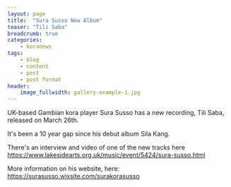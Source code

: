 ```yaml
---
layout: page
title:  "Sura Susso New Album"
teaser: "Tili Saba"
breadcrumb: true
categories:
    - koranews
tags:
    - blog
    - content
    - post
    - post format
header:
    image_fullwidth: gallery-example-1.jpg
---
```

UK-based Gambian kora player Sura Susso has a new recording, Tili Saba, released on March 26th.

It's been a 10 year gap since his debut album Sila Kang.

There's an interview and video of one of the new tracks here <https://www.lakesidearts.org.uk/music/event/5424/sura-susso.html>

More information on his website, here: <https://surasusso.wixsite.com/surakorasusso>
